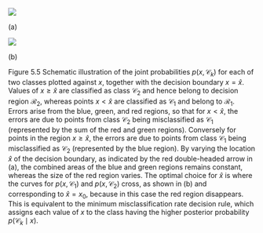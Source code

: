 ![](https://cdn.mathpix.com/cropped/2024_05_26_7631da1ff57256b30effg-1.jpg?height=645&width=1258&top_left_y=227&top_left_x=270)

(a)

![](https://cdn.mathpix.com/cropped/2024_05_26_7631da1ff57256b30effg-1.jpg?height=652&width=1255&top_left_y=959&top_left_x=271)

(b)

Figure 5.5 Schematic illustration of the joint probabilities $p\left(x, \mathcal{C}_{k}\right)$ for each of two classes plotted against $x$, together with the decision boundary $x=\widehat{x}$. Values of $x \geqslant \widehat{x}$ are classified as class $\mathcal{C}_{2}$ and hence belong to decision region $\mathcal{R}_{2}$, whereas points $x<\widehat{x}$ are classified as $\mathcal{C}_{1}$ and belong to $\mathcal{R}_{1}$. Errors arise from the blue, green, and red regions, so that for $x<\widehat{x}$, the errors are due to points from class $\mathcal{C}_{2}$ being misclassified as $\mathcal{C}_{1}$ (represented by the sum of the red and green regions). Conversely for points in the region $x \geqslant \widehat{x}$, the errors are due to points from class $\mathcal{C}_{1}$ being misclassified as $\mathcal{C}_{2}$ (represented by the blue region). By varying the location $\widehat{x}$ of the decision boundary, as indicated by the red double-headed arrow in (a), the combined areas of the blue and green regions remains constant, whereas the size of the red region varies. The optimal choice for $\widehat{x}$ is where the curves for $p\left(x, \mathcal{C}_{1}\right)$ and $p\left(x, \mathcal{C}_{2}\right)$ cross, as shown in (b) and corresponding to $\widehat{x}=x_{0}$, because in this case the red region disappears. This is equivalent to the minimum misclassification rate decision rule, which assigns each value of $x$ to the class having the higher posterior probability $p\left(\mathcal{C}_{k} \mid x\right)$.